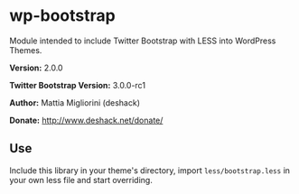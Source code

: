 wp-bootstrap
============

Module intended to include Twitter Bootstrap with LESS into WordPress Themes.

**Version:** 2.0.0

**Twitter Bootstrap Version:** 3.0.0-rc1

**Author:** Mattia Migliorini (deshack)

**Donate:** http://www.deshack.net/donate/

Use
---

Include this library in your theme's directory, import `less/bootstrap.less` in your own less file and start overriding.
